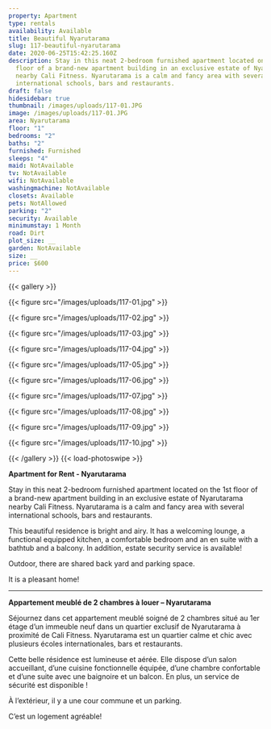 ```yaml
---
property: Apartment
type: rentals
availability: Available
title: Beautiful Nyarutarama
slug: 117-beautiful-nyarutarama
date: 2020-06-25T15:42:25.160Z
description: Stay in this neat 2-bedroom furnished apartment located on the 1st
  floor of a brand-new apartment building in an exclusive estate of Nyarutarama
  nearby Cali Fitness. Nyarutarama is a calm and fancy area with several
  international schools, bars and restaurants.
draft: false
hidesidebar: true
thumbnail: /images/uploads/117-01.JPG
image: /images/uploads/117-01.JPG
area: Nyarutarama
floor: "1"
bedrooms: "2"
baths: "2"
furnished: Furnished
sleeps: "4"
maid: NotAvailable
tv: NotAvailable
wifi: NotAvailable
washingmachine: NotAvailable
closets: Available
pets: NotAllowed
parking: "2"
security: Available
minimumstay: 1 Month
road: Dirt
plot_size: __
garden: NotAvailable
size: __
price: $600
---
```

{{< gallery >}}

{{< figure src="/images/uploads/117-01.jpg" >}}

{{< figure src="/images/uploads/117-02.jpg" >}}

{{< figure src="/images/uploads/117-03.jpg" >}}

{{< figure src="/images/uploads/117-04.jpg" >}}

{{< figure src="/images/uploads/117-05.jpg" >}}

{{< figure src="/images/uploads/117-06.jpg" >}}

{{< figure src="/images/uploads/117-07.jpg" >}}

{{< figure src="/images/uploads/117-08.jpg" >}}

{{< figure src="/images/uploads/117-09.jpg" >}}

{{< figure src="/images/uploads/117-10.jpg" >}}

{{< /gallery >}} {{< load-photoswipe >}}

**Apartment for Rent - Nyarutarama**

Stay in this neat 2-bedroom furnished apartment located on the 1st floor of a brand-new apartment building in an exclusive estate of Nyarutarama nearby Cali Fitness. Nyarutarama is a calm and fancy area with several international schools, bars and restaurants.

This beautiful residence is bright and airy. It has a welcoming lounge, a functional equipped kitchen, a comfortable bedroom and an en suite with a bathtub and a balcony. In addition, estate security service is available!

Outdoor, there are shared back yard and parking space.

It is a pleasant home!

- - -

**Appartement meublé de 2 chambres à louer – Nyarutarama**



Séjournez dans cet appartement meublé soigné de 2 chambres situé au 1er étage d’un immeuble neuf dans un quartier exclusif de Nyarutarama à proximité de Cali Fitness. Nyarutarama est un quartier calme et chic avec plusieurs écoles internationales, bars et restaurants.

Cette belle résidence est lumineuse et aérée. Elle dispose d’un salon accueillant, d’une cuisine fonctionnelle équipée, d’une chambre confortable et d’une suite avec une baignoire et un balcon. En plus, un service de sécurité est disponible !

À l’extérieur, il y a une cour commune et un parking.

C’est un logement agréable!